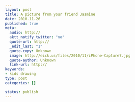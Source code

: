 ```yaml
--- 
layout: post
title: A picture from your friend Jasmine
date: 2010-11-26
published: true
meta: 
  audio: http://
  aktt_notify_twitter: "no"
  quote-url: http://
  _edit_last: "1"
  quote-copy: Unknown
  image: http://eick.us/files/2010/11/iPhone-Capture7.jpg
  quote-author: Unknown
  link-url: http://
keywords: 
- kids drawing
type: post
categories: []

status: publish
---
```


